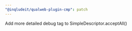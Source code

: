 ```yaml
---
"@inqludeit/qualweb-plugin-cmp": patch
---
```


Add more detailed debug tag to SimpleDescriptor.acceptAll()
